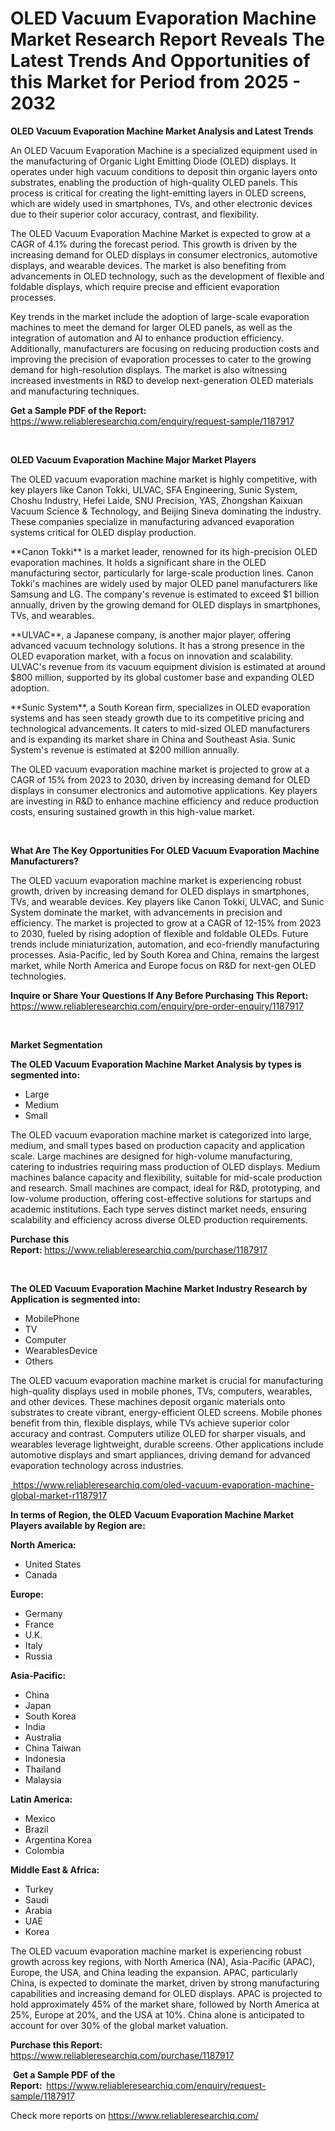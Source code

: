 <p><h1>OLED Vacuum Evaporation Machine Market Research Report Reveals The Latest Trends And Opportunities of this Market for Period from 2025 - 2032</h1></p><p><strong>OLED Vacuum Evaporation Machine Market Analysis and Latest Trends</strong></p>
<p><p>An OLED Vacuum Evaporation Machine is a specialized equipment used in the manufacturing of Organic Light Emitting Diode (OLED) displays. It operates under high vacuum conditions to deposit thin organic layers onto substrates, enabling the production of high-quality OLED panels. This process is critical for creating the light-emitting layers in OLED screens, which are widely used in smartphones, TVs, and other electronic devices due to their superior color accuracy, contrast, and flexibility.</p><p>The OLED Vacuum Evaporation Machine Market is expected to grow at a CAGR of 4.1% during the forecast period. This growth is driven by the increasing demand for OLED displays in consumer electronics, automotive displays, and wearable devices. The market is also benefiting from advancements in OLED technology, such as the development of flexible and foldable displays, which require precise and efficient evaporation processes.</p><p>Key trends in the market include the adoption of large-scale evaporation machines to meet the demand for larger OLED panels, as well as the integration of automation and AI to enhance production efficiency. Additionally, manufacturers are focusing on reducing production costs and improving the precision of evaporation processes to cater to the growing demand for high-resolution displays. The market is also witnessing increased investments in R&D to develop next-generation OLED materials and manufacturing techniques.</p></p>
<p><strong>Get a Sample PDF of the Report:&nbsp;</strong> <a href="https://www.reliableresearchiq.com/enquiry/request-sample/1187917?utm_campaign=1837&utm_medium=2&utm_source=Github&utm_content=ia&utm_term=20012025&utm_id=oled-vacuum-evaporation-machine">https://www.reliableresearchiq.com/enquiry/request-sample/1187917</a></p>
<p>&nbsp;</p>
<p><strong>OLED Vacuum Evaporation Machine Major Market Players</strong></p>
<p><p>The OLED vacuum evaporation machine market is highly competitive, with key players like Canon Tokki, ULVAC, SFA Engineering, Sunic System, Choshu Industry, Hefei Laide, SNU Precision, YAS, Zhongshan Kaixuan Vacuum Science & Technology, and Beijing Sineva dominating the industry. These companies specialize in manufacturing advanced evaporation systems critical for OLED display production.</p><p>**Canon Tokki** is a market leader, renowned for its high-precision OLED evaporation machines. It holds a significant share in the OLED manufacturing sector, particularly for large-scale production lines. Canon Tokki's machines are widely used by major OLED panel manufacturers like Samsung and LG. The company's revenue is estimated to exceed $1 billion annually, driven by the growing demand for OLED displays in smartphones, TVs, and wearables.</p><p>**ULVAC**, a Japanese company, is another major player, offering advanced vacuum technology solutions. It has a strong presence in the OLED evaporation market, with a focus on innovation and scalability. ULVAC's revenue from its vacuum equipment division is estimated at around $800 million, supported by its global customer base and expanding OLED adoption.</p><p>**Sunic System**, a South Korean firm, specializes in OLED evaporation systems and has seen steady growth due to its competitive pricing and technological advancements. It caters to mid-sized OLED manufacturers and is expanding its market share in China and Southeast Asia. Sunic System's revenue is estimated at $200 million annually.</p><p>The OLED vacuum evaporation machine market is projected to grow at a CAGR of 15% from 2023 to 2030, driven by increasing demand for OLED displays in consumer electronics and automotive applications. Key players are investing in R&D to enhance machine efficiency and reduce production costs, ensuring sustained growth in this high-value market.</p></p>
<p>&nbsp;</p>
<p><strong>What Are The Key Opportunities For OLED Vacuum Evaporation Machine Manufacturers?</strong></p>
<p><p>The OLED vacuum evaporation machine market is experiencing robust growth, driven by increasing demand for OLED displays in smartphones, TVs, and wearable devices. Key players like Canon Tokki, ULVAC, and Sunic System dominate the market, with advancements in precision and efficiency. The market is projected to grow at a CAGR of 12-15% from 2023 to 2030, fueled by rising adoption of flexible and foldable OLEDs. Future trends include miniaturization, automation, and eco-friendly manufacturing processes. Asia-Pacific, led by South Korea and China, remains the largest market, while North America and Europe focus on R&D for next-gen OLED technologies.</p></p>
<p><strong>Inquire or Share Your Questions If Any Before Purchasing This Report:</strong> <a href="https://www.reliableresearchiq.com/enquiry/pre-order-enquiry/1187917?utm_campaign=1837&utm_medium=2&utm_source=Github&utm_content=ia&utm_term=20012025&utm_id=oled-vacuum-evaporation-machine">https://www.reliableresearchiq.com/enquiry/pre-order-enquiry/1187917</a></p>
<p>&nbsp;</p>
<p><strong>Market Segmentation</strong></p>
<p><strong>The OLED Vacuum Evaporation Machine Market Analysis by types is segmented into:</strong></p>
<p><ul><li>Large</li><li>Medium</li><li>Small</li></ul></p>
<p><p>The OLED vacuum evaporation machine market is categorized into large, medium, and small types based on production capacity and application scale. Large machines are designed for high-volume manufacturing, catering to industries requiring mass production of OLED displays. Medium machines balance capacity and flexibility, suitable for mid-scale production and research. Small machines are compact, ideal for R&D, prototyping, and low-volume production, offering cost-effective solutions for startups and academic institutions. Each type serves distinct market needs, ensuring scalability and efficiency across diverse OLED production requirements.</p></p>
<p><strong>Purchase this Report:&nbsp;</strong><a href="https://www.reliableresearchiq.com/purchase/1187917?utm_campaign=1837&utm_medium=2&utm_source=Github&utm_content=ia&utm_term=20012025&utm_id=oled-vacuum-evaporation-machine">https://www.reliableresearchiq.com/purchase/1187917</a></p>
<p>&nbsp;</p>
<p><strong>The OLED Vacuum Evaporation Machine Market Industry Research by Application is segmented into:</strong></p>
<p><ul><li>MobilePhone</li><li>TV</li><li>Computer</li><li>WearablesDevice</li><li>Others</li></ul></p>
<p><p>The OLED vacuum evaporation machine market is crucial for manufacturing high-quality displays used in mobile phones, TVs, computers, wearables, and other devices. These machines deposit organic materials onto substrates to create vibrant, energy-efficient OLED screens. Mobile phones benefit from thin, flexible displays, while TVs achieve superior color accuracy and contrast. Computers utilize OLED for sharper visuals, and wearables leverage lightweight, durable screens. Other applications include automotive displays and smart appliances, driving demand for advanced evaporation technology across industries.</p></p>
<p><a href="https://www.reliableresearchiq.com/oled-vacuum-evaporation-machine-global-market-r1187917?utm_campaign=1837&utm_medium=2&utm_source=Github&utm_content=ia&utm_term=20012025&utm_id=oled-vacuum-evaporation-machine">&nbsp;https://www.reliableresearchiq.com/oled-vacuum-evaporation-machine-global-market-r1187917</a></p>
<p><strong>In terms of Region, the OLED Vacuum Evaporation Machine Market Players available by Region are:</strong></p>
<p>
    <p> <strong> North America: </strong>
        <ul>
            <li>United States</li>
            <li>Canada</li>
        </ul>
        </p> 
    <p> <strong> Europe: </strong>
        <ul>
            <li>Germany</li>
            <li>France</li>
            <li>U.K.</li>
            <li>Italy</li>
            <li>Russia</li>
        </ul>
        </p> 
    <p> <strong> Asia-Pacific: </strong>
        <ul>
            <li>China</li>
            <li>Japan</li>
            <li>South Korea</li>
            <li>India</li>
            <li>Australia</li>
            <li>China Taiwan</li>
            <li>Indonesia</li>
            <li>Thailand</li>
            <li>Malaysia</li>
        </ul>
        </p> 
    <p> <strong> Latin America: </strong>
        <ul>
            <li>Mexico</li>
            <li>Brazil</li>
            <li>Argentina Korea</li>
            <li>Colombia</li>
        </ul>
        </p> 
    <p> <strong> Middle East & Africa: </strong>
        <ul>
            <li>Turkey</li>
            <li>Saudi</li>
            <li>Arabia</li>
            <li>UAE</li>
            <li>Korea</li>
        </ul>
    </p>
    </p>
<p><p>The OLED vacuum evaporation machine market is experiencing robust growth across key regions, with North America (NA), Asia-Pacific (APAC), Europe, the USA, and China leading the expansion. APAC, particularly China, is expected to dominate the market, driven by strong manufacturing capabilities and increasing demand for OLED displays. APAC is projected to hold approximately 45% of the market share, followed by North America at 25%, Europe at 20%, and the USA at 10%. China alone is anticipated to account for over 30% of the global market valuation.</p></p>
<p><strong>Purchase this Report: </strong><a href="https://www.reliableresearchiq.com/purchase/1187917?utm_campaign=1837&utm_medium=2&utm_source=Github&utm_content=ia&utm_term=20012025&utm_id=oled-vacuum-evaporation-machine">https://www.reliableresearchiq.com/purchase/1187917</a></p>
<p>&nbsp;<strong>Get a Sample PDF of the Report:&nbsp;&nbsp;</strong><a href="https://www.reliableresearchiq.com/enquiry/request-sample/1187917?utm_campaign=1837&utm_medium=2&utm_source=Github&utm_content=ia&utm_term=20012025&utm_id=oled-vacuum-evaporation-machine">https://www.reliableresearchiq.com/enquiry/request-sample/1187917</a></p>
<p><strong></strong></p>
<p>Check more reports on <a href="https://www.reliableresearchiq.com/?utm_campaign=1837&utm_medium=2&utm_source=Github&utm_content=ia&utm_term=20012025&utm_id=oled-vacuum-evaporation-machine">https://www.reliableresearchiq.com/</a></p>